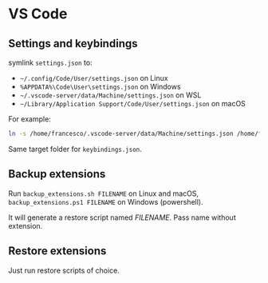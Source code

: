 # VS Code

## Settings and keybindings

symlink `settings.json` to:

- `~/.config/Code/User/settings.json` on Linux
- `%APPDATA%\Code\User\settings.json` on Windows
- `~/.vscode-server/data/Machine/settings.json` on WSL
- `~/Library/Application Support/Code/User/settings.json` on macOS

For example:

```sh
ln -s /home/francesco/.vscode-server/data/Machine/settings.json /home/francesco/dotfiles/vs-code/settings_sb3_wsl.json
```

Same target folder for `keybindings.json`.

## Backup extensions

Run `backup_extensions.sh FILENAME` on Linux and macOS, `backup_extensions.ps1 FILENAME` on Windows (powershell).

It will generate a restore script named *FILENAME*. Pass name without extension.

## Restore extensions

Just run restore scripts of choice.
